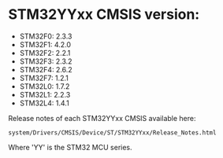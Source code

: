 # STM32YYxx CMSIS version:

  * STM32F0: 2.3.3
  * STM32F1: 4.2.0
  * STM32F2: 2.2.1
  * STM32F3: 2.3.2
  * STM32F4: 2.6.2
  * STM32F7: 1.2.1
  * STM32L0: 1.7.2
  * STM32L1: 2.2.3
  * STM32L4: 1.4.1

Release notes of each STM32YYxx CMSIS available here:

`system/Drivers/CMSIS/Device/ST/STM32YYxx/Release_Notes.html`

Where 'YY' is the STM32 MCU series.
